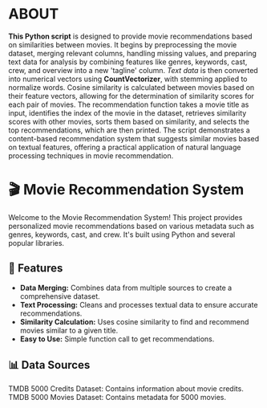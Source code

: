 # ABOUT
**This Python script** is designed to provide movie recommendations based on similarities between movies. It begins by preprocessing the movie dataset, merging relevant columns, handling missing values, and preparing text data for analysis by combining features like genres, keywords, cast, crew, and overview into a new 'tagline' column. *Text data* is then converted into numerical vectors using **CountVectorizer**, with stemming applied to normalize words. Cosine similarity is calculated between movies based on their feature vectors, allowing for the determination of similarity scores for each pair of movies. The recommendation function takes a movie title as input, identifies the index of the movie in the dataset, retrieves similarity scores with other movies, sorts them based on similarity, and selects the top recommendations, which are then printed. The script demonstrates a content-based recommendation system that suggests similar movies based on textual features, offering a practical application of natural language processing techniques in movie recommendation.

# 🎬 Movie Recommendation System

Welcome to the Movie Recommendation System! This project provides personalized movie recommendations based on various metadata such as genres, keywords, cast, and crew. It's built using Python and several popular libraries.

## 🚀 Features

- **Data Merging:** Combines data from multiple sources to create a comprehensive dataset.
- **Text Processing:** Cleans and processes textual data to ensure accurate recommendations.
- **Similarity Calculation:** Uses cosine similarity to find and recommend movies similar to a given title.
- **Easy to Use:** Simple function call to get recommendations.

## 📊 Data Sources
TMDB 5000 Credits Dataset: Contains information about movie credits.
TMDB 5000 Movies Dataset: Contains metadata for 5000 movies.

